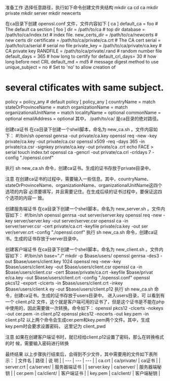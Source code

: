 准备工作
选择任意路径，执行如下命令创建文件夹结构
mkdir ca
cd ca
mkdir private
mkdir server
mkdir newcerts

在ca目录下创建 openssl.conf  文件，文件内容如下
[ ca ]
default_ca = foo # The default ca section
[ foo ]
dir = /path/to/ca # top dir
database = /path/to/ca/index.txt # index file.
new_certs_dir = /path/to/ca/newcerts # new certs dir
certificate = /path/to/ca/private/ca.crt # The CA cert
serial = /path/to/ca/serial # serial no file
private_key = /path/to/ca/private/ca.key # CA private key
RANDFILE = /path/to/ca/private/.rand # random number file
default_days = 365 # how long to certify for
default_crl_days= 30 # how long before next CRL
default_md = md5 # message digest method to use
unique_subject = no # Set to 'no' to allow creation of
# several ctificates with same subject.
policy = policy_any # default policy
[ policy_any ]
countryName = match
stateOrProvinceName = match
organizationName = match
organizationalUnitName = match
localityName = optional
commonName = optional
emailAddress = optional
其中， /path/to/ca/  是ca目录的绝对路径。


创建ca证书
在ca目录下创建一个shell脚本，命名为 new_ca.sh  。文件内容如下：
#!/bin/sh
openssl genrsa -out private/ca.key
openssl req -new -key private/ca.key -out private/ca.csr
openssl x509 -req -days 365 -in private/ca.csr -signkey private/ca.key -out private/ca
.crt
echo FACE > serial
touch index.txt
openssl ca -gencrl -out private/ca.crl -crldays 7 -config "./openssl.conf"

执行 sh new_ca.sh  命令，创建ca证书。生成的证书存放于private目录中。

注意 在创建ca证书的过程中，需要输入一些信息。其中，countryName、
stateOrProvinceName、organizationName、organizationalUnitName这四个选项的内容
必须要填写，并且需要记住。在生成后续的证书过程中，要保证这四个选项的内容一
致。


创建服务端证书
在ca目录下创建一个shell脚本，命名为 new_server.sh  。文件内容如下：
#!/bin/sh
openssl genrsa -out server/server.key
openssl req -new -key server/server.key -out server/server.csr
openssl ca -in server/server.csr -cert private/ca.crt -keyfile private/ca.key -out ser
ver/server.crt -config "./openssl.conf"
执行 sh new_ca.sh  命令，创建ca证书。生成的证书存放于server目录中。

创建客户端证书
在ca目录下创建一个shell脚本，命名为 new_client.sh  。文件内容如下：
#!/bin/sh
base="./"
mkdir -p $base/users/
openssl genrsa -des3 -out $base/users/client.key 1024
openssl req -new -key $base/users/client.key -out $base/users/client.csr
openssl ca -in $base/users/client.csr -cert $base/private/ca.crt -keyfile $base/privat
e/ca.key -out $base/users/client.crt -config "./openssl.conf"
openssl pkcs12 -export -clcerts -in $base/users/client.crt -inkey $base/users/client.k
ey -out $base/users/client.p12
执行 sh new_ca.sh  命令，创建ca证书。生成的证书存放于users目录中。 进入users目录，可
以看到有一个 client.p12  文件，这个就是客户端可用的证书了，但是这个证书是不能在php
中使用的，因此需要做一次转换。命令如下：
openssl pkcs12 -clcerts -nokeys -out cer.pem -in client.p12
openssl pkcs12 -nocerts -out key.pem -in client.p12
以上两个命令会生成cer.pem和key.pem两个文件。其中，生成key.pem时会要求设置密码，
这里记为 client_pwd

注意 如果在创建客户端证书时，就已经给client.p12设置了密码，那么在转换格式的时
候，需要输入密码进行转换

最终结果
以上步骤执行结束后，会得到不少文件，其中需要用的文件如下表所示： | 文件名 | 路径 | 说
明 | | --- | --- | --- | | ca.crt | ca/private/ | ca证书 | | server.crt | ca/server/ | 服务器端证书 | |
server.key | ca/server/ | 服务器端秘钥 | | cer.pem | ca/client/ | 客户端证书 | | key.pem |
ca/client/ | 客户端秘钥 |











